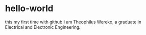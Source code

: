 # hello-world
this my first time with github
I am Theophilus Wereko, a graduate in Electrical and Electronic Engineering. 
